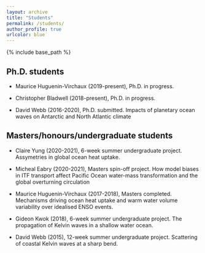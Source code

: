 ```yaml
---
layout: archive
title: "Students"
permalink: /students/
author_profile: true
urlcolor: blue
---
```


{% include base_path %}

## Ph.D. students

* Maurice Huguenin-Virchaux (2019-present), Ph.D. in progress.

* Christopher Bladwell (2018-present), Ph.D. in progress.

* David Webb (2016-2020), Ph.D. submitted. Impacts of planetary ocean
  waves on Antarctic and North Atlantic climate

## Masters/honours/undergraduate students

* Claire Yung (2020-2021), 6-week summer undergraduate project. Assymetries
  in global ocean heat uptake.

* Micheal Eabry (2020-2021), Masters spin-off project. How model
  biases in ITF transport affect Pacific Ocean water-mass
  transformation and the global overturning circulation

* Maurice Huguenin-Virchaux (2017-2018), Masters completed. Mechanisms
  driving ocean heat uptake and warm water volume variability over
  idealised ENSO events.

* Gideon Kwok (2018), 6-week summer undergraduate project. The
  propagation of Kelvin waves in a shallow water ocean.

* David Webb (2015), 12-week summer undergraduate project. Scattering
  of coastal Kelvin waves at a sharp bend.

